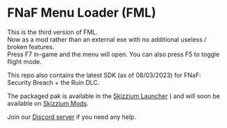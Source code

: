 # FNaF Menu Loader (FML)

This is the third version of FML.  
Now as a mod rather than an external exe with no additional useless / broken features.  
Press F7 in-game and the menu will open. You can also press F5 to toggle flight mode.  

This repo also contains the latest SDK (as of 08/03/2023) for FNaF: Security Breach + the Ruin DLC.

The packaged pak is available in the [Skizzium Launcher](https://github.com/Skizzium/Skizzium/releases/latest/download/SkizziumLauncher-Setup.exe)
) and will soon be available on [Skizzium Mods](https://skizzium.com/).

Join our [Discord server](https://discord.gg/5rjBEzT9Bm) if you need any help.